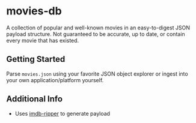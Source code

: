 # movies-db

A collection of popular and well-known movies in an easy-to-digest JSON payload structure. Not guaranteed to be accurate, up to date, or contain every movie that has existed.

## Getting Started

Parse `movies.json` using your favorite JSON object explorer or ingest into your own application/platform yourself.

## Additional Info

* Uses [imdb-ripper](https://github.com/dantheman213/imdb-ripper) to generate payload